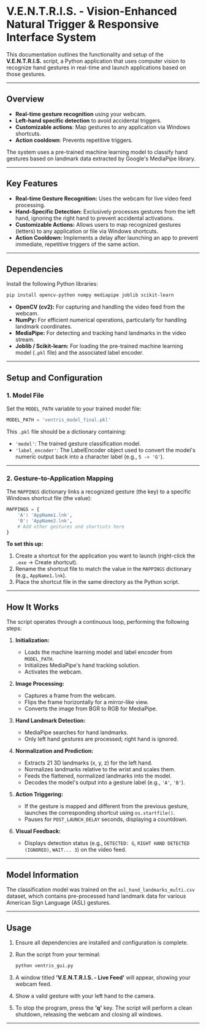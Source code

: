 # V.E.N.T.R.I.S. - Vision-Enhanced Natural Trigger & Responsive Interface System
This documentation outlines the functionality and setup of the **V.E.N.T.R.I.S.** script, a Python application that uses computer vision to recognize hand gestures in real-time and launch applications based on those gestures.

---

## Overview

- **Real-time gesture recognition** using your webcam.
- **Left-hand specific detection** to avoid accidental triggers.
- **Customizable actions**: Map gestures to any application via Windows shortcuts.
- **Action cooldown**: Prevents repetitive triggers.

The system uses a pre-trained machine learning model to classify hand gestures based on landmark data extracted by Google's MediaPipe library.

---

## Key Features

- **Real-time Gesture Recognition:** Uses the webcam for live video feed processing.
- **Hand-Specific Detection:** Exclusively processes gestures from the left hand, ignoring the right hand to prevent accidental activations.
- **Customizable Actions:** Allows users to map recognized gestures (letters) to any application or file via Windows shortcuts.
- **Action Cooldown:** Implements a delay after launching an app to prevent immediate, repetitive triggers of the same action.

---

## Dependencies

Install the following Python libraries:

```bash
pip install opencv-python numpy mediapipe joblib scikit-learn
```

- **OpenCV (cv2):** For capturing and handling the video feed from the webcam.
- **NumPy:** For efficient numerical operations, particularly for handling landmark coordinates.
- **MediaPipe:** For detecting and tracking hand landmarks in the video stream.
- **Joblib / Scikit-learn:** For loading the pre-trained machine learning model (`.pkl` file) and the associated label encoder.

---

## Setup and Configuration

### 1. Model File

Set the `MODEL_PATH` variable to your trained model file:

```python
MODEL_PATH = 'ventris_model_final.pkl'
```

This `.pkl` file should be a dictionary containing:
- `'model'`: The trained gesture classification model.
- `'label_encoder'`: The LabelEncoder object used to convert the model's numeric output back into a character label (e.g., `5 -> 'G'`).

---

### 2. Gesture-to-Application Mapping

The `MAPPINGS` dictionary links a recognized gesture (the key) to a specific Windows shortcut file (the value):

```python
MAPPINGS = {
    'A': 'AppName1.lnk',
    'B': 'AppName2.lnk',
    # Add other gestures and shortcuts here
}
```

**To set this up:**
1. Create a shortcut for the application you want to launch (right-click the `.exe` → Create shortcut).
2. Rename the shortcut file to match the value in the `MAPPINGS` dictionary (e.g., `AppName1.lnk`).
3. Place the shortcut file in the same directory as the Python script.

---

## How It Works

The script operates through a continuous loop, performing the following steps:

1. **Initialization:**
    - Loads the machine learning model and label encoder from `MODEL_PATH`.
    - Initializes MediaPipe's hand tracking solution.
    - Activates the webcam.

2. **Image Processing:**
    - Captures a frame from the webcam.
    - Flips the frame horizontally for a mirror-like view.
    - Converts the image from BGR to RGB for MediaPipe.

3. **Hand Landmark Detection:**
    - MediaPipe searches for hand landmarks.
    - Only left hand gestures are processed; right hand is ignored.

4. **Normalization and Prediction:**
    - Extracts 21 3D landmarks (x, y, z) for the left hand.
    - Normalizes landmarks relative to the wrist and scales them.
    - Feeds the flattened, normalized landmarks into the model.
    - Decodes the model's output into a gesture label (e.g., `'A'`, `'B'`).

5. **Action Triggering:**
    - If the gesture is mapped and different from the previous gesture, launches the corresponding shortcut using `os.startfile()`.
    - Pauses for `POST_LAUNCH_DELAY` seconds, displaying a countdown.

6. **Visual Feedback:**
    - Displays detection status (e.g., `DETECTED: G`, `RIGHT HAND DETECTED (IGNORED)`, `WAIT... 3`) on the video feed.

---

## Model Information

The classification model was trained on the `asl_hand_landmarks_multi.csv` dataset, which contains pre-processed hand landmark data for various American Sign Language (ASL) gestures.

---

## Usage

1. Ensure all dependencies are installed and configuration is complete.
2. Run the script from your terminal:

    ```bash
    python ventris_gui.py
    ```

3. A window titled **'V.E.N.T.R.I.S. - Live Feed'** will appear, showing your webcam feed.
4. Show a valid gesture with your left hand to the camera.
5. To stop the program, press the **'q'** key. The script will perform a clean shutdown, releasing the webcam and closing all windows.

---
